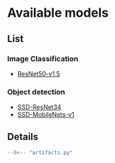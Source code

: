 # Available models

## List

### Image Classification

- [ResNet50-v1.5](models/resnet50_v1.5.md)
<!--
EfficientNet is reverted for now
- [EfficientNetV2_S](models/efficientnet_v2_s.md)
- [EfficientNetV2_M](models/efficientnet_v2_m.md)
-->

### Object detection

- [SSD-ResNet34](models/ssd_resnet34.md)
- [SSD-MobileNets-v1](models/ssd_mobilenet_v1.md)

## Details

```python title="artifacts.py"
--8<-- "artifacts.py"
```
